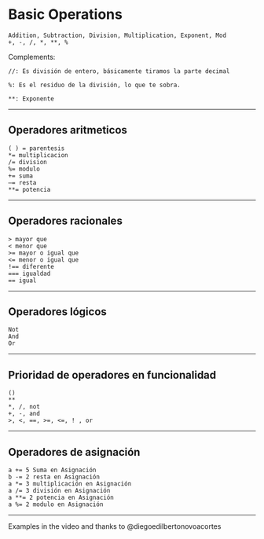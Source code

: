 # Basic Operations

```
Addition, Subtraction, Division, Multiplication, Exponent, Mod
+, -, /, *, **, %
```

Complements:

```
//: Es división de entero, básicamente tiramos la parte decimal
```

```
%: Es el residuo de la división, lo que te sobra.
```

```
**: Exponente
```

---

## Operadores aritmeticos

```
( ) = parentesis
*= multiplicacion
/= division
%= modulo
+= suma
–= resta
**= potencia
```

---

## Operadores racionales

```
> mayor que
< menor que
>= mayor o igual que
<= menor o igual que
!== diferente
=== igualdad
== igual
```

---

## Operadores lógicos

```
Not
And
Or
```

---

## Prioridad de operadores en funcionalidad

```
()
**
*, /, not
+, -, and
>, <, ==, >=, <=, ! , or
```

---

## Operadores de asignación

```
a += 5 Suma en Asignación
b -= 2 resta en Asignación
a *= 3 multiplicación en Asignación
a /= 3 división en Asignación
a **= 2 potencia en Asignación
a %= 2 modulo en Asignación
```

---

Examples in the video and thanks to @diegoedilbertonovoacortes
